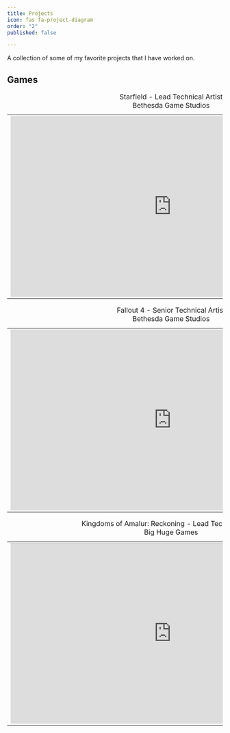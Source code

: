 ```yaml
---
title: Projects
icon: fas fa-project-diagram
order: "2"
published: false

---
```

A collection of some of my favorite projects that I have worked on.

## Games
<center>
<table>
<caption style="text-align:center">Starfield - Lead Technical Artist<br>
  									Bethesda Game Studios</caption>
<tbody>
<tr>
<td>
<iframe width="750" height="422" src="https://www.youtube.com/embed/zmb2FJGvnAw" title="YouTube video player" frameborder="0" allow="accelerometer; autoplay; clipboard-write; encrypted-media; gyroscope; picture-in-picture" allowfullscreen></iframe>
</td>
</tr>
</tbody>
</table>
  <table>
<caption style="text-align:center">Fallout 4 - Senior Technical Artist<br>
  									Bethesda Game Studios</caption>
<tbody>
<tr>
<td>
<iframe width="750" height="422" src="https://www.youtube.com/embed/X5aJfebzkrM" title="YouTube video player" frameborder="0" allow="accelerometer; autoplay; clipboard-write; encrypted-media; gyroscope; picture-in-picture" allowfullscreen></iframe>
</td>
</tr>
</tbody>
</table>
  <table>
<caption style="text-align:center">Kingdoms of Amalur: Reckoning - Lead Technical Artist<br>
  									Big Huge Games</caption>
<tbody>
<tr>
<td>
<iframe width="750" height="422" src="https://www.youtube.com/embed/6lhzDkaKi1w" title="YouTube video player" frameborder="0" allow="accelerometer; autoplay; clipboard-write; encrypted-media; gyroscope; picture-in-picture" allowfullscreen></iframe>
</td>
</tr>
</tbody>
</table>





